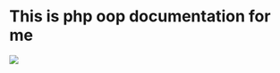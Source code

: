 # This is php oop documentation for me

![](https://i.ytimg.com/vi/cxlcFg9PNos/maxresdefault.jpg?7857057827)